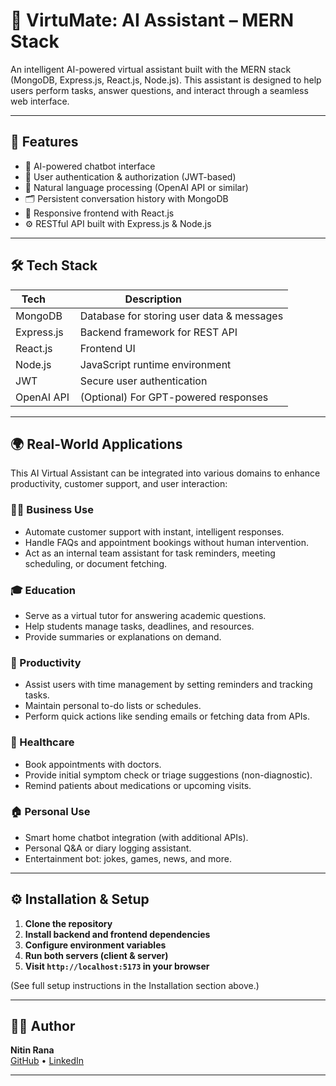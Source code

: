 # 🤖 VirtuMate: AI Assistant – MERN Stack

An intelligent AI-powered virtual assistant built with the MERN stack (MongoDB, Express.js, React.js, Node.js). This assistant is designed to help users perform tasks, answer questions, and interact through a seamless web interface.

---

## 🚀 Features

- 💬 AI-powered chatbot interface
- 🔐 User authentication & authorization (JWT-based)
- 🧠 Natural language processing (OpenAI API or similar)
- 🗂️ Persistent conversation history with MongoDB
- 📱 Responsive frontend with React.js
- ⚙️ RESTful API built with Express.js & Node.js

---

## 🛠 Tech Stack

| Tech       | Description                     |
|------------|---------------------------------|
| MongoDB    | Database for storing user data & messages |
| Express.js | Backend framework for REST API  |
| React.js   | Frontend UI                     |
| Node.js    | JavaScript runtime environment  |
| JWT        | Secure user authentication      |
| OpenAI API | (Optional) For GPT-powered responses |

---

## 🌍 Real-World Applications

This AI Virtual Assistant can be integrated into various domains to enhance productivity, customer support, and user interaction:

### 🧑‍💼 Business Use
- Automate customer support with instant, intelligent responses.
- Handle FAQs and appointment bookings without human intervention.
- Act as an internal team assistant for task reminders, meeting scheduling, or document fetching.

### 🎓 Education
- Serve as a virtual tutor for answering academic questions.
- Help students manage tasks, deadlines, and resources.
- Provide summaries or explanations on demand.

### 💼 Productivity
- Assist users with time management by setting reminders and tracking tasks.
- Maintain personal to-do lists or schedules.
- Perform quick actions like sending emails or fetching data from APIs.

### 🏥 Healthcare
- Book appointments with doctors.
- Provide initial symptom check or triage suggestions (non-diagnostic).
- Remind patients about medications or upcoming visits.

### 🏠 Personal Use
- Smart home chatbot integration (with additional APIs).
- Personal Q&A or diary logging assistant.
- Entertainment bot: jokes, games, news, and more.

---

## ⚙️ Installation & Setup

1. **Clone the repository**
2. **Install backend and frontend dependencies**
3. **Configure environment variables**
4. **Run both servers (client & server)**
5. **Visit `http://localhost:5173` in your browser**

(See full setup instructions in the Installation section above.)

---

## 👨‍💻 Author

**Nitin Rana**  
[GitHub](https://github.com/RanaNitin02) • [LinkedIn](https://www.linkedin.com/in/nitin-2005-rana)

---
